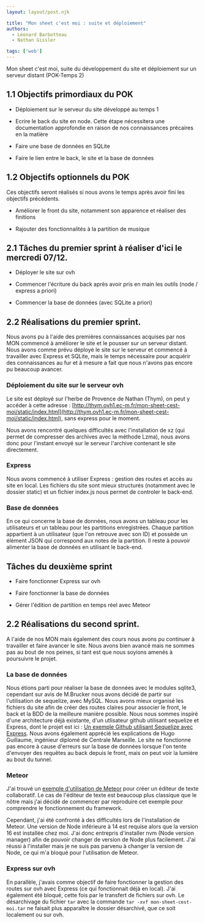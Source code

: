 ```yaml
---
layout: layout/post.njk

title: "Mon sheet c'est moi : suite et déploiement"
authors:
  - Léonard Barbotteau
  - Nathan Gissler

tags: ['web']
---
```


<!-- début résumé -->

Mon sheet c'est moi, suite du développement du site et déploiement sur un serveur distant (POK-Temps 2)

<!-- fin résumé -->

## 1.1 Objectifs primordiaux du POK

- Déploiement sur le serveur du site développé au temps 1

- Ecrire le back du site en node. Cette étape nécessitera une documentation approfondie en raison de nos connaissances précaires en la matière

- Faire une base de données en SQLite

- Faire le lien entre le back, le site et la base de données

## 1.2 Objectifs optionnels du POK

Ces objectifs seront réalisés si nous avons le temps après avoir fini les objectifs précédents. 

- Améliorer le front du site, notamment son apparence et réaliser des finitions

- Rajouter des fonctionnalités à la partition de musique

## 2.1 Tâches du premier sprint à réaliser d'ici le mercredi 07/12.

- Déployer le site sur ovh

- Commencer l'écriture du back après avoir pris en main les outils (node / express a priori)

- Commencer la base de données (avec SQLite a priori)

## 2.2 Réalisations du premier sprint.

Nous avons pu à l'aide des premières connaissances acquises par nos MON commencé à améliorer le site et le pousser sur un serveur distant. Nous avons comme prévu déployé le site sur le serveur et commencé à travailler avec Express et SQLite, mais le temps nécessaire pour acquérir des connaissances au fur et à mesure a fait que nous n'avons pas encore pu beaucoup avancer.

### Déploiement du site sur le serveur ovh

Le site est déployé sur l'herbe de Provence de Nathan (Thym), on peut y accéder à cette adresse : [http://thym.ovh1.ec-m.fr/mon-sheet-cest-moi/static/index.html](http://thym.ovh1.ec-m.fr/mon-sheet-cest-moi/static/index.html), sans express pour le moment.

Nous avons rencontré quelques difficultés avec l'installation de xz (qui permet de compresser des archives avec la méthode Lzma), nous avons donc pour l'instant envoyé sur le serveur l'archive contenant le site directement.

### Express

Nous avons commencé à utiliser Express : gestion des routes et accès au site en local. Les fichiers du site sont mieux structurés (notamment avec le dossier static) et un fichier index.js nous permet de controler le back-end.

### Base de données

En ce qui concerne la base de données, nous avons un tableau pour les utilisateurs et un tableau pour les partitions enregistrées. Chaque partition appartient à un utilisateur (que l'on retrouve avec son ID) et possède un élément JSON qui correspond aux notes de la partition. Il reste à pouvoir alimenter la base de données en utilisant le back-end.

## Tâches du deuxième sprint

- Faire fonctionner Express sur ovh

- Faire fonctionner la base de données

- Gérer l'édition de partition en temps réel avec Meteor

## 2.2 Réalisations du second sprint.

A l'aide de nos MON mais également des cours nous avons pu continuer à travailler et faire avancer le site. Nous avons bien avancé mais ne sommes pas au bout de nos peines, si tant est que nous soyions amenés à poursuivre le projet.

### La base de données

Nous étions parti pour réaliser la base de données avec le modules sqlite3, cependant sur avis de M.Brucker nous avons décidé de partir sur l'utilisation de sequelize, avec MySQL.
Nous avons mieux organisé les fichiers du site afin de créer des routes claires pour associer le front, le back et la BDD de la meilleure manière possible.
Nous nous sommes inspiré d'une architecture déjà existante, d'un utlisateur github utilisant sequelize et Express, dont le projet est ici : [Un exemple Github utilisant Sequelize avec Express](https://github.com/FaisonsLePoint/api_rest_express).
Nous avons également apprécié les explications de Hugo Guillaume, ingénieur diplomé de Centrale Marseille.
Le site ne fonctionne pas encore à cause d'erreurs sur la base de données lorsque l'on tente d'envoyer des requêtes au back depuis le front, mais on peut voir la lumière au bout du tunnel. 

### Meteor

J'ai trouvé un [exemple d'utilisation de Meteor](https://blog.jscrambler.com/meteor-framework-hardest-part-coming-app-name-2) pour créer un éditeur de texte collaboratif. Le cas de l'éditeur de texte est beaucoup plus classique que le nôtre mais j'ai décidé de commencer par reproduire cet exemple pour comprendre le fonctionnement du framework.

Cependant, j'ai été confronté à des difficultés lors de l'installation de Meteor. Une version de Node inférieure à 14 est requise alors que la version 16 est installée chez moi. J'ai donc entrepris d'installer nvm (Node version manager) afin de pouvoir changer de version de Node plus facilement. J'ai réussi à l'installer mais je ne suis pas parvenu à changer la version de Node, ce qui m'a bloqué pour l'utilisation de Meteor.

### Express sur ovh

En parallèle, j'avais comme objectif de faire fonctionner la gestion des routes sur ovh avec Express (ce qui fonctionnait déjà en local). J'ai également été bloqué, cette fois par le transfert de fichiers sur ovh. Le désarchivage du fichier `tar` avec la commande `tar -xvf mon-sheet-cest-moi.tar` ne faisait plus apparaître le dossier désarchivé, que ce soit localement ou sur ovh.